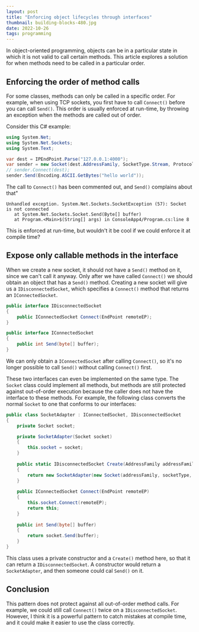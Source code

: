 ```yaml
---
layout: post
title: "Enforcing object lifecycles through interfaces"
thumbnail: building-blocks-480.jpg
date: 2022-10-26
tags: programming
---
```


In object-oriented programming, objects can be in a particular state in which it is not valid to call certain methods. This article explores a solution for when methods need to be called in a particular order.

<!-- photo source: https://pixabay.com/photos/child-tower-building-blocks-blocks-1864718/ -->

## Enforcing the order of method calls

For some classes, methods can only be called in a specific order. For example, when using TCP sockets, you first have to call `Connect()` before you can call `Send()`. This order is usually enforced at run-time, by throwing an exception when the methods are called out of order.

Consider this C# example:

```c#
using System.Net;
using System.Net.Sockets;
using System.Text;

var dest = IPEndPoint.Parse("127.0.0.1:4000");
var sender = new Socket(dest.AddressFamily, SocketType.Stream, ProtocolType.Tcp);
// sender.Connect(dest);
sender.Send(Encoding.ASCII.GetBytes("hello world"));
```

The call to `Connect()` has been commented out, and `Send()` complains about that"

```
Unhandled exception. System.Net.Sockets.SocketException (57): Socket is not connected
   at System.Net.Sockets.Socket.Send(Byte[] buffer)
   at Program.<Main>$(String[] args) in ConsoleApp4/Program.cs:line 8
```

This is enforced at run-time, but wouldn't it be cool if we could enforce it at compile time?

## Expose only callable methods in the interface

When we create a new socket, it should not have a `Send()` method on it, since we can't call it anyway. Only after we have called `Connect()` we should obtain an object that has a `Send()` method. Creating a new socket will give us a `IDisconnectedSocket`, which specifies a `Connect()` method that returns an `IConnectedSocket`. 

```c#
public interface IDisconnectedSocket
{
    public IConnectedSocket Connect(EndPoint remoteEP);
}

```

```c#
public interface IConnectedSocket
{
    public int Send(byte[] buffer);
}
```

We can only obtain a `IConnectedSocket` after calling `Connect()`, so it's no longer possible to call `Send()` without calling `Connect()` first.

These two interfaces can even be implemented on the same type. The `Socket` class could implement all methods, but methods are still protected against out-of-order execution because the caller does not have the interface to these methods. For example, the following class converts the normal `Socket` to one that conforms to our interfaces:

```c#
public class SocketAdapter : IConnectedSocket, IDisconnectedSocket
{
    private Socket socket;

    private SocketAdapter(Socket socket)
    {
        this.socket = socket;
    }
    
    public static IDisconnectedSocket Create(AddressFamily addressFamily, SocketType socketType, ProtocolType protocolType)
    {
        return new SocketAdapter(new Socket(addressFamily, socketType, protocolType));
    }
    
    public IConnectedSocket Connect(EndPoint remoteEP)
    {
        this.socket.Connect(remoteEP);
        return this;
    }
    
    public int Send(byte[] buffer)
    {
        return socket.Send(buffer);
    }
}
```

This class uses a private constructor and a `Create()` method here, so that it can return a `IDisconnectedSocket`. A constructor would return a `SocketAdapter`, and then someone could cal `Send()` on it.

## Conclusion

This pattern does not protect against all out-of-order method calls. For example, we could still call `Connect()` twice on a `IDisconnectedSocket`. However, I think it is a powerful pattern to catch mistakes at compile time, and it could make it easier to use the class correctly.
